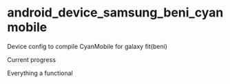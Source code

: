 android_device_samsung_beni_cyanmobile
======================

Device config to compile CyanMobile for galaxy fit(beni)


Current progress 


Everything a functional


